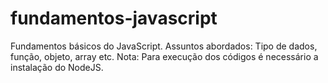 # fundamentos-javascript
Fundamentos básicos do JavaScript. Assuntos abordados: Tipo de dados, função, objeto, array etc.
Nota: Para execução dos códigos é necessário a instalação do NodeJS.
